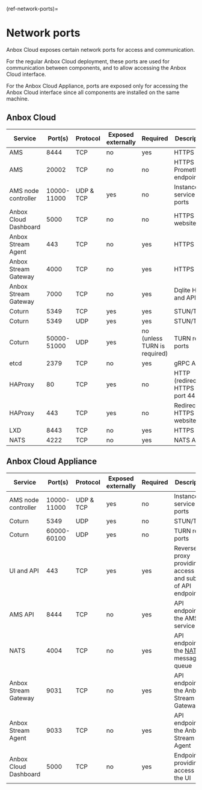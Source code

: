 (ref-network-ports)=
# Network ports

Anbox Cloud exposes certain network ports for access and communication.

For the regular Anbox Cloud deployment, these ports are used for communication between components, and to allow accessing the Anbox Cloud interface.

For the Anbox Cloud Appliance, ports are exposed only for accessing the Anbox Cloud interface since all components are installed on the same machine.

## Anbox Cloud

| Service               | Port(s)     | Protocol  | Exposed externally | Required                     | Description                           |
|-----------------------|-------------|-----------|--------------------|------------------------------|---------------------------------------|
| AMS                   | 8444        | TCP       | no                 | yes                          | HTTPS API                             |
| AMS                   | 20002       | TCP       | no                 | no                           | HTTPS Prometheus endpoint             |
| AMS node controller   | 10000-11000 | UDP & TCP | yes                | no                           | Instance service ports                |
| Anbox Cloud Dashboard | 5000        | TCP       | no                 | no                           | HTTPS website                         |
| Anbox Stream Agent    | 443         | TCP       | no                 | yes                          | HTTPS API                             |
| Anbox Stream Gateway  | 4000        | TCP       | no                 | yes                          | HTTPS API                             |
| Anbox Stream Gateway  | 7000        | TCP       | no                 | yes                          | Dqlite HA and API                     |
| Coturn                | 5349        | TCP       | yes                | yes                          | STUN/TURN                             |
| Coturn                | 5349        | UDP       | yes                | yes                          | STUN/TURN                             |
| Coturn                | 50000-51000 | UDP       | yes                | no (unless TURN is required) | TURN relay ports                      |
| etcd                  | 2379        | TCP       | no                 | yes                          | gRPC API                              |
| HAProxy               | 80          | TCP       | yes                | no                           | HTTP (redirects to HTTPS on port 443) |
| HAProxy               | 443         | TCP       | yes                | no                           | Redirects to HTTPS website            |
| LXD                   | 8443        | TCP       | no                 | yes                          | HTTPS API                             |
| NATS                  | 4222        | TCP       | no                 | yes                          | NATS API                              |

## Anbox Cloud Appliance

| Service               | Port(s)     | Protocol  | Exposed externally | Required | Description                            |
|-----------------------|-------------|-----------|--------------------|----------|----------------------------------------|
| AMS node controller   | 10000-11000 | UDP & TCP | yes                | no       | Instance service ports                 |
| Coturn                | 5349        | UDP       | yes                | no       | STUN/TURN                              |
| Coturn                | 60000-60100 | UDP       | yes                | no       | TURN relay ports                       |
| UI and API            | 443         | TCP       | yes                | yes      | Reverse proxy providing access to UI and subset of API endpoints |
| AMS API               | 8444        | TCP       | no                 | yes      | API endpoint for the AMS service       |
| NATS                  | 4004        | TCP       | no                 | yes      | API endpoint for the [NATS](https://nats.io) message queue |
| Anbox Stream Gateway  | 9031        | TCP       | no                 | yes      | API endpoint for the Anbox Stream Gateway |
| Anbox Stream Agent    | 9033        | TCP       | no                 | yes      | API endpoint for the Anbox Stream Agent |
| Anbox Cloud Dashboard | 5000        | TCP       | no                 | yes      | Endpoint providing access to the UI    |
